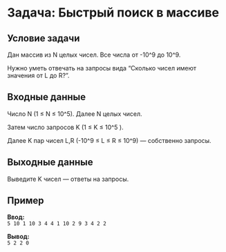 # Задача: Быстрый поиск в массиве

## Условие задачи
Дан массив из N целых чисел. Все числа от -10^9 до 10^9.

Нужно уметь отвечать на запросы вида “Cколько чисел имеют значения от L до R?”.

## Входные данные
Число N (1 ≤ N ≤ 10^5). Далее N целых чисел.

Затем число запросов K (1 ≤ K ≤ 10^5 ).

Далее K пар чисел L,R (-10^9 ≤ L ≤ R ≤ 10^9) — собственно запросы.

## Выходные данные
Выведите K чисел — ответы на запросы.

## Пример
**Ввод:**  
`5
10 1 10 3 4
4
1 10
2 9
3 4
2 2`  

**Вывод:**  
`5 2 2 0 `  
